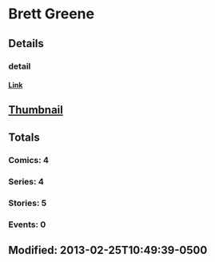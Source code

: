 # Brett  Greene 
## Details
### detail
#### [Link](http://marvel.com/comics/creators/8146/brett_greene?utm_campaign=apiRef&utm_source=225578a89fc76f3d20fbffda5d17a88d)
## [Thumbnail](http://i.annihil.us/u/prod/marvel/i/mg/b/40/image_not_available.jpg)
## Totals
### Comics: 4
### Series: 4
### Stories: 5
### Events: 0
## Modified: 2013-02-25T10:49:39-0500
